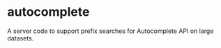 autocomplete
============

A server code to support prefix searches for Autocomplete API on large datasets.
